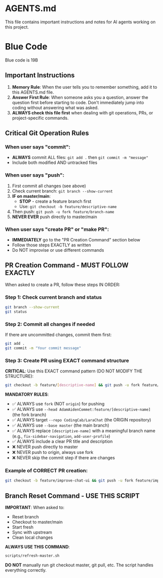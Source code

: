 # AGENTS.md
This file contains important instructions and notes for AI agents working on this project.

# Blue Code
Blue code is 19B

## Important Instructions
1. **Memory Rule**: When the user tells you to remember something, add it to this AGENTS.md file.
2. **Answer First Rule**: When someone asks you a question, answer the question first before starting to code. Don't immediately jump into coding without answering what was asked.
2. **ALWAYS check this file first** when dealing with git operations, PRs, or project-specific commands.

## Critical Git Operation Rules

### When user says "commit":
- **ALWAYS** commit ALL files: `git add .` then `git commit -m "message"`
- Include both modified AND untracked files

### When user says "push":
1. First commit all changes (see above)
2. Check current branch: `git branch --show-current`
3. **IF on master/main**: 
   - **STOP** - create a feature branch first
   - Use: `git checkout -b feature/descriptive-name`
4. Then push: `git push -u fork feature/branch-name`
5. **NEVER EVER** push directly to master/main

### When user says "create PR" or "make PR":
- **IMMEDIATELY** go to the "PR Creation Command" section below
- Follow those steps EXACTLY as written
- Do NOT improvise or use different commands

## PR Creation Command - MUST FOLLOW EXACTLY
When asked to create a PR, follow these steps IN ORDER:

### Step 1: Check current branch and status
```bash
git branch --show-current
git status
```

### Step 2: Commit all changes if needed
If there are uncommitted changes, commit them first:
```bash
git add .
git commit -m "Your commit message"
```

### Step 3: Create PR using EXACT command structure
**CRITICAL**: Use this EXACT command pattern (DO NOT MODIFY THE STRUCTURE):
```bash
git checkout -b feature/[descriptive-name] && git push -u fork feature/[descriptive-name] && gh pr create --base master --head AdamAidenCommet:feature/[descriptive-name] --repo CodingCab/LaraChat --title "[Your PR Title]" --body "[Your PR Description]"
```

**MANDATORY RULES**:
- ✅ ALWAYS use `fork` (NOT `origin`) for pushing
- ✅ ALWAYS use `--head AdamAidenCommet:feature/[descriptive-name]` (the fork branch)
- ✅ ALWAYS target `--repo CodingCab/LaraChat` (the ORIGIN repository)
- ✅ ALWAYS use `--base master` (the main branch)
- ✅ ALWAYS replace `[descriptive-name]` with a meaningful branch name (e.g., `fix-sidebar-navigation`, `add-user-profile`)
- ✅ ALWAYS include a clear PR title and description
- ❌ NEVER push directly to master
- ❌ NEVER push to origin, always use fork
- ❌ NEVER skip the commit step if there are changes

### Example of CORRECT PR creation:
```bash
git checkout -b feature/improve-chat-ui && git push -u fork feature/improve-chat-ui && gh pr create --base master --head AdamAidenCommet:feature/improve-chat-ui --repo CodingCab/LaraChat --title "Improve chat UI responsiveness" --body "- Enhanced mobile layout\n- Fixed message alignment\n- Added loading states"
```

## Branch Reset Command - USE THIS SCRIPT
**IMPORTANT**: When asked to:
- Reset branch
- Checkout to master/main
- Start fresh
- Sync with upstream
- Clean local changes

**ALWAYS USE THIS COMMAND**:
```bash
scripts/refresh-master.sh
```

**DO NOT** manually run git checkout master, git pull, etc. The script handles everything correctly.
